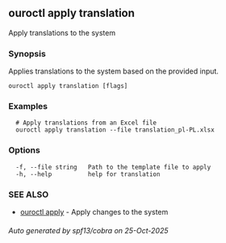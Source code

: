 ## ouroctl apply translation

Apply translations to the system

### Synopsis

Applies translations to the system based on the provided input.

```
ouroctl apply translation [flags]
```

### Examples

```
  # Apply translations from an Excel file
  ouroctl apply translation --file translation_pl-PL.xlsx
```

### Options

```
  -f, --file string   Path to the template file to apply
  -h, --help          help for translation
```

### SEE ALSO

* [ouroctl apply](ouroctl_apply.md)	 - Apply changes to the system

###### Auto generated by spf13/cobra on 25-Oct-2025
